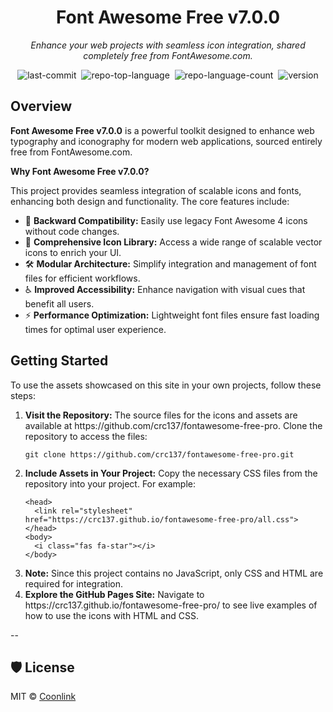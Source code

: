 <div id="top" class="">

<div align="center" class="text-center">
<h1>Font Awesome Free v7.0.0</h1>
<p><em>Enhance your web projects with seamless icon integration, shared completely free from FontAwesome.com.</em></p>

<img alt="last-commit" src="https://img.shields.io/github/last-commit/crc137/fontawesome-free-pro?style=flat&amp;logo=git&amp;logoColor=white&amp;color=0080ff" class="inline-block mx-1" style="margin: 0px 2px;">
<img alt="repo-top-language" src="https://img.shields.io/github/languages/top/crc137/fontawesome-free-pro?style=flat&amp;color=0080ff" class="inline-block mx-1" style="margin: 0px 2px;">
<img alt="repo-language-count" src="https://img.shields.io/github/languages/count/crc137/fontawesome-free-pro?style=flat&amp;color=0080ff" class="inline-block mx-1" style="margin: 0px 2px;">
<img alt="version" src="https://img.shields.io/badge/version-7.0.0-blue" class="inline-block mx-1" style="margin: 0px 2px;">
</div>

<h2>Overview</h2>
<p><strong>Font Awesome Free v7.0.0</strong> is a powerful toolkit designed to enhance web typography and iconography for modern web applications, sourced entirely free from FontAwesome.com.</p>
<p><strong>Why Font Awesome Free v7.0.0?</strong></p>
<p>This project provides seamless integration of scalable icons and fonts, enhancing both design and functionality. The core features include:</p>
<ul class="list-disc pl-4 my-0">
<li class="my-0">🎨 <strong>Backward Compatibility:</strong> Easily use legacy Font Awesome 4 icons without code changes.</li>
<li class="my-0">🚀 <strong>Comprehensive Icon Library:</strong> Access a wide range of scalable vector icons to enrich your UI.</li>
<li class="my-0">🛠️ <strong>Modular Architecture:</strong> Simplify integration and management of font files for efficient workflows.</li>
<li class="my-0">♿ <strong>Improved Accessibility:</strong> Enhance navigation with visual cues that benefit all users.</li>
<li class="my-0">⚡ <strong>Performance Optimization:</strong> Lightweight font files ensure fast loading times for optimal user experience.</li>
</ul>

<h2>Getting Started</h2>
<p>To use the assets showcased on this site in your own projects, follow these steps:</p>
<ol>
<li><strong>Visit the Repository:</strong> The source files for the icons and assets are available at https://github.com/crc137/fontawesome-free-pro. Clone the repository to access the files:</li>
<pre><code>git clone https://github.com/crc137/fontawesome-free-pro.git</code></pre>
<li><strong>Include Assets in Your Project:</strong> Copy the necessary CSS files from the repository into your project. For example:</li>
<pre><code>&lt;head&gt;
  &lt;link rel="stylesheet" href="https://crc137.github.io/fontawesome-free-pro/all.css"&gt;
&lt;/head&gt;
&lt;body&gt;
  &lt;i class="fas fa-star"&gt;&lt;/i&gt;
&lt;/body&gt;
</code></pre>
<li><strong>Note:</strong> Since this project contains no JavaScript, only CSS and HTML are required for integration.</li>
<li><strong>Explore the GitHub Pages Site:</strong> Navigate to https://crc137.github.io/fontawesome-free-pro/ to see live examples of how to use the icons with HTML and CSS.</li>
</ol>

</div>

--

<h2>🛡 License</h2>
<p>MIT © <a href="https://coonlink.com">Coonlink</a></p>
